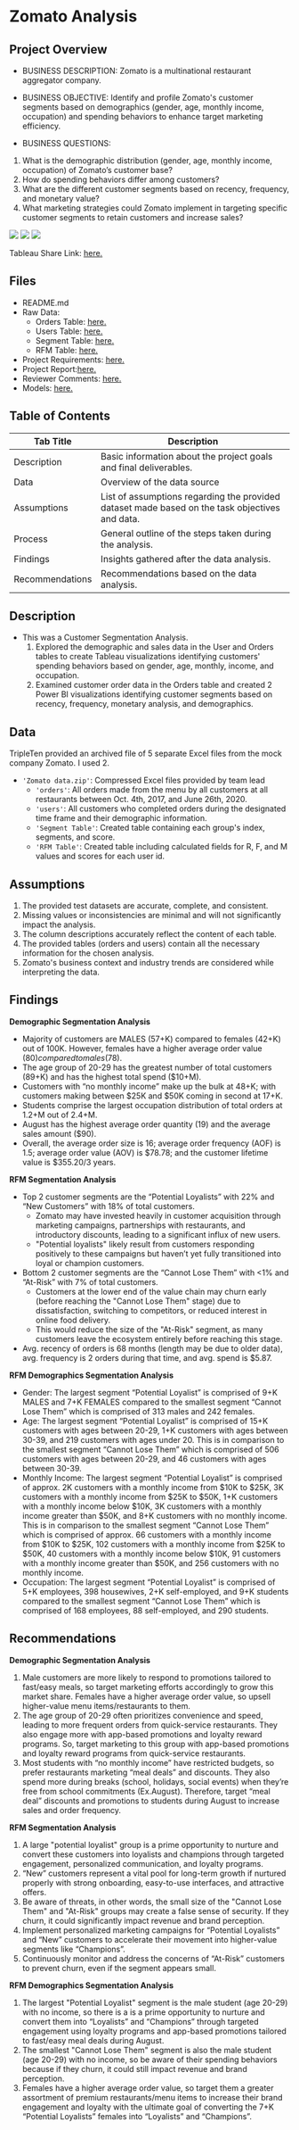 # Zomato Analysis

## Project Overview

- BUSINESS DESCRIPTION:
Zomato is a multinational restaurant aggregator company.

- BUSINESS OBJECTIVE:
Identify and profile Zomato's customer segments based on demographics (gender, age, monthly income, occupation) and spending behaviors to enhance target marketing efficiency.

- BUSINESS QUESTIONS:
1. What is the demographic distribution (gender, age, monthly income, occupation) of Zomato’s customer base? 
2. How do spending behaviors differ among customers? 
3. What are the different customer segments based on recency, frequency, and monetary value?
4. What marketing strategies could Zomato implement in targeting specific customer segments to retain customers and increase sales? 

<image src='https://github.com/murry-kristy/Data_projects_TripleTen/blob/main/Zomato%20Analysis/Demographics%20Dashboard.png'>
<image src='https://github.com/murry-kristy/Data_projects_TripleTen/blob/main/Zomato%20Analysis/Customer%20Segment%20RFM%20Dashboard.png'>
<image src='https://github.com/murry-kristy/Data_projects_TripleTen/blob/main/Zomato%20Analysis/RFM%20Demographics%20Dashboard.png'>

Tableau Share Link: <a href='https://public.tableau.com/shared/F7BMZYPJF?:display_count=n&:origin=viz_share_link' target=_blank><u>here</u>.</a>

## Files
- README.md
- Raw Data:
  - Orders Table: <a href='https://github.com/murry-kristy/Data_projects_TripleTen/blob/main/Zomato%20Analysis/Zomato%20Orders%201.csv' target=_blank><u>here</u>.</a>
  - Users Table: <a href='https://github.com/murry-kristy/Data_projects_TripleTen/blob/main/Zomato%20Analysis/Zomato%20Users%202.csv' target=_blank><u>here</u>.</a>
  - Segment Table: <a href='https://github.com/murry-kristy/Data_projects_TripleTen/blob/main/Zomato%20Analysis/Segment%20Table.xlsx' target=_blank><u>here</u>.</a>
  - RFM Table: <a href='https://github.com/murry-kristy/Data_projects_TripleTen/blob/main/Zomato%20Analysis/RFM%20Table.xlsx' target=_blank><u>here</u>.</a>
- Project Requirements: <a href='https://github.com/murry-kristy/Data_projects_TripleTen/blob/main/Zomato%20Analysis/Zomato%20Analysis%20Project%20Reqs.md' target=_blank><u>here</u>.</a>
- Project Report:<a href='https:https://github.com/murry-kristy/Data_projects_TripleTen/blob/main/Zomato%20Analysis/Final%20Project%20Presentation%20by%20Kristy%20Murry.pdf' target=_blank><u>here</u>.</a>
- Reviewer Comments: <a href='https://github.com/murry-kristy/Data_projects_TripleTen/blob/main/Zomato%20Analysis/Zomato%20Reviewer%20Comments.png' target=_blank><u>here</u>.</a>
- Models: <a href='://github.com/murry-kristy/Data_projects_TripleTen/blob/main/Zomato%20Analysis/Zomato%20Models.png' target=_blank><u>here</u>.</a>

## Table of Contents
| Tab Title| Description | 
| -------- | ------------|
| Description | Basic information about the project goals and final deliverables. |
| Data | Overview of the data source |
| Assumptions | List of assumptions regarding the provided dataset made based on the task objectives and data. |
| Process | General outline of the steps taken during the analysis. |
| Findings | Insights gathered after the data analysis. |
| Recommendations | Recommendations based on the data analysis. |

## Description
- This was a Customer Segmentation Analysis.
  1. Explored the demographic and sales data in the User and Orders tables to create Tableau visualizations identifying customers' spending behaviors based on gender, age, monthly, income, and occupation.
  2. Examined customer order data in the Orders table and created 2 Power BI visualizations identifying customer segments based on recency, frequency, monetary analysis, and demographics. 

## Data
TripleTen provided an archived file of 5 separate Excel files from the mock company Zomato. I used 2.
- `'Zomato data.zip'`: Compressed Excel files provided by team lead
    - `'orders'`: All orders made from the menu by all customers at all restaurants between Oct. 4th, 2017, and June 26th, 2020.
    - `'users'`: All customers who completed orders during the designated time frame and their demographic information.
    - `'Segment Table'`: Created table containing each group's index, segments, and score.
    - `'RFM Table'`: Created table including calculated fields for R, F, and M values and scores for each user id.

## Assumptions
1. The provided test datasets are accurate, complete, and consistent.
2. Missing values or inconsistencies are minimal and will not significantly impact the analysis.
3. The column descriptions accurately reflect the content of each table.
4. The provided tables (orders and users) contain all the necessary information for the chosen analysis.
5. Zomato's business context and industry trends are considered while interpreting the data.

## Findings
**Demographic Segmentation Analysis** 
- Majority of customers are MALES (57+K) compared to females (42+K) out of 100K. However, females have a higher average order value ($80) compared to males ($78).
- The age group of 20-29 has the greatest number of total customers (89+K) and has the highest total spend ($10+M).
- Customers with “no monthly income” make up the bulk at 48+K; with customers making between $25K and $50K coming in second at 17+K.
- Students comprise the largest occupation distribution of total orders at 1.2+M out of 2.4+M.
- August has the highest average order quantity (19) and the average sales amount ($90).
- Overall, the average order size is 16; average order frequency (AOF) is 1.5; average order value (AOV) is $78.78; and the customer lifetime value is $355.20/3 years. 

**RFM Segmentation Analysis**
- Top 2 customer segments are the “Potential Loyalists” with 22% and “New Customers” with 18% of total customers.
  - Zomato may have invested heavily in customer acquisition through marketing campaigns, partnerships with restaurants, and introductory discounts, leading to a significant influx of new users. 
  - "Potential loyalists" likely result from customers responding positively to these campaigns but haven’t yet fully transitioned into loyal or champion customers.
- Bottom 2 customer segments are the “Cannot Lose Them” with <1% and “At-Risk” with 7% of total customers. 
  -  Customers at the lower end of the value chain may churn early (before reaching the "Cannot Lose Them" stage) due to dissatisfaction, switching to competitors, or reduced interest in online food delivery. 
  - This would reduce the size of the "At-Risk" segment, as many customers leave the ecosystem entirely before reaching this stage. 
- Avg. recency of orders is 68 months (length may be due to older data), avg.
    frequency is 2 orders during that time, and avg. spend is $5.87. 

**RFM Demographics Segmentation Analysis**
- Gender: The largest segment “Potential Loyalist” is comprised of 9+K MALES and 7+K FEMALES compared to the smallest segment “Cannot Lose Them” which is comprised of 313 males and 242 females. 
- Age: The largest segment “Potential Loyalist” is comprised of 15+K customers with ages between 20-29, 1+K customers with ages between 30-39, and 219 customers with ages under 20. This is in comparison to the smallest segment “Cannot Lose Them” which is comprised of 506 customers with ages between 20-29, and 46 customers with ages between 30-39. 
- Monthly Income: The largest segment “Potential Loyalist” is comprised of approx. 2K customers with a monthly income from $10K to $25K, 3K customers with a monthly income from $25K to $50K, 1+K customers with a monthly income below $10K, 3K customers with a monthly income greater than $50K, and 8+K customers with no monthly income. This is in comparison to the smallest segment “Cannot Lose Them” which is comprised of approx. 66 customers with a monthly income from $10K to $25K, 102 customers with a monthly income from $25K to $50K, 40 customers with a monthly income below $10K, 91 customers with a monthly income greater than $50K, and 256 customers with no monthly income. 
- Occupation: The largest segment “Potential Loyalist” is comprised of 5+K employees, 398 housewives, 2+K self-employed, and 9+K students compared to the smallest segment “Cannot Lose Them” which is comprised of 168 employees, 88 self-employed, and 290 students. 

## Recommendations
**Demographic Segmentation Analysis**
1. Male customers are more likely to respond to promotions tailored to fast/easy meals, so target marketing efforts accordingly to grow this market share. Females have a higher average order value, so upsell higher-value menu items/restaurants to them.
2. The age group of 20-29 often prioritizes convenience and speed, leading to more frequent orders from quick-service restaurants. They also engage more with app-based promotions and loyalty reward programs. So, target marketing to this group with app-based promotions and loyalty reward programs from quick-service restaurants. 
3. Most students with “no monthly income” have restricted budgets, so prefer restaurants marketing “meal deals” and discounts. They also spend more during breaks (school, holidays, social events) when they’re free from school commitments (Ex.August). Therefore, target “meal deal” discounts and promotions to students during August to increase sales and order frequency. 

**RFM Segmentation Analysis**
1. A large "potential loyalist" group is a prime opportunity to nurture and convert these customers into loyalists and champions through targeted engagement, personalized communication, and loyalty programs.
2. “New” customers represent a vital pool for long-term growth if nurtured properly with strong onboarding, easy-to-use interfaces, and attractive offers. 
3. Be aware of threats, in other words, the small size of the "Cannot Lose Them" and "At-Risk" groups may create a false sense of security. If they churn, it could significantly impact revenue and brand perception. 
4. Implement personalized marketing campaigns for “Potential Loyalists” and “New” customers to accelerate their movement into higher-value segments like “Champions”. 
5. Continuously monitor and address the concerns of “At-Risk” customers to prevent churn, even if the segment appears small. 

**RFM Demographics Segmentation Analysis**
1. The largest "Potential Loyalist" segment is the male student (age 20-29) with no income, so there is a is a prime opportunity to nurture and convert them into “Loyalists” and “Champions” through targeted engagement using loyalty programs and app-based promotions tailored to fast/easy meal deals during August. 
2. The smallest "Cannot Lose Them" segment is also the male student (age 20-29) with no income, so be aware of their spending behaviors because if they churn, it could still impact revenue and brand perception.
3. Females have a higher average order value, so target them a greater assortment of premium restaurants/menu items to increase their brand engagement and loyalty with the ultimate goal of converting the 7+K “Potential Loyalists” females into “Loyalists” and “Champions”. 
